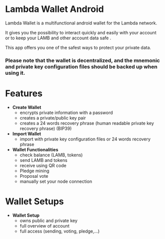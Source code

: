 # Lambda  Wallet Android

Lambda  Wallet is a multifunctional android wallet for the Lambda network.

It gives you the possibility to interact quickly and easily with your account or to keep your LAMB and other account data safe .

This app offers you one of the safest ways to protect your private data.

### Please note that the wallet is decentralized, and the mnemonic and private key configuration files should be backed up when using it.

# Features
  - **Create Wallet**
    - encrypts private information with a password
    - creates a private/public key pair
    - creates a 24 words recovery phrase (human readable private key recovery phrase) (BIP39)
  - **Import Wallet**
    - import with private key configuration files or 24 words recovery phrase
  - **Wallet Functionalities**
    - check balance (LAMB, tokens)
    - send LAMB and tokens
    - receive using QR code
    - Pledge mining
    - Proposal vote
    - manually set your node connection

# Wallet Setups
  - **Wallet Setup**
    - owns public and private key
    - full overview of account
    - full access (sending, voting, pledge,...)
